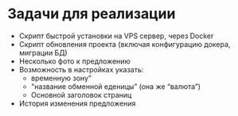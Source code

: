 Задачи для реализации
=====================

* Скрипт быстрой установки на VPS сервер, через Docker
* Скрипт обновления проекта (включая конфигурацию докера, миграции БД)
* Несколько фото к предложению
* Возможность в настройках указать:
  - временную зону”
  - "название обменной еденицы” (она же “валюта”)
  - Основной заголовок страниц
* История изменения предложения
